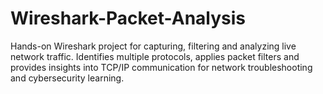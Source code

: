 # Wireshark-Packet-Analysis
Hands-on Wireshark project for capturing, filtering and analyzing live network traffic. Identifies multiple protocols, applies packet filters and provides insights into TCP/IP communication for network troubleshooting and cybersecurity learning.
